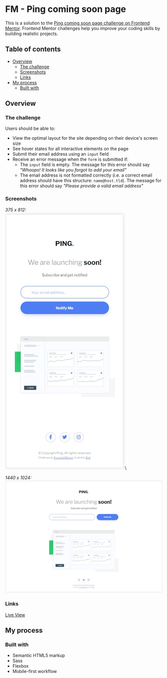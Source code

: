 # FM - Ping coming soon page

This is a solution to the [Ping coming soon page challenge on Frontend Mentor](https://www.frontendmentor.io/challenges/ping-single-column-coming-soon-page-5cadd051fec04111f7b848da). Frontend Mentor challenges help you improve your coding skills by building realistic projects.

## Table of contents

- [Overview](#overview)
  - [The challenge](#the-challenge)
  - [Screenshots](#screenshots)
  - [Links](#links)
- [My process](#my-process)
  - [Built with](#built-with)

## Overview

### The challenge

Users should be able to:

- View the optimal layout for the site depending on their device's screen size
- See hover states for all interactive elements on the page
- Submit their email address using an `input` field
- Receive an error message when the `form` is submitted if:
  - The `input` field is empty. The message for this error should say _"Whoops! It looks like you forgot to add your email"_
  - The email address is not formatted correctly (i.e. a correct email address should have this structure: `name@host.tld`). The message for this error should say _"Please provide a valid email address"_

### Screenshots

_375 x 812:_\
![](./images/ss/375.JPG)\

_1440 x 1024:_\
![](./images/ss/1440.JPG)

### Links

[Live View](https://bague-rodnel.github.io/ping-coming-soon/)

## My process

### Built with

- Semantic HTML5 markup
- Sass
- Flexbox
- Mobile-first workflow

